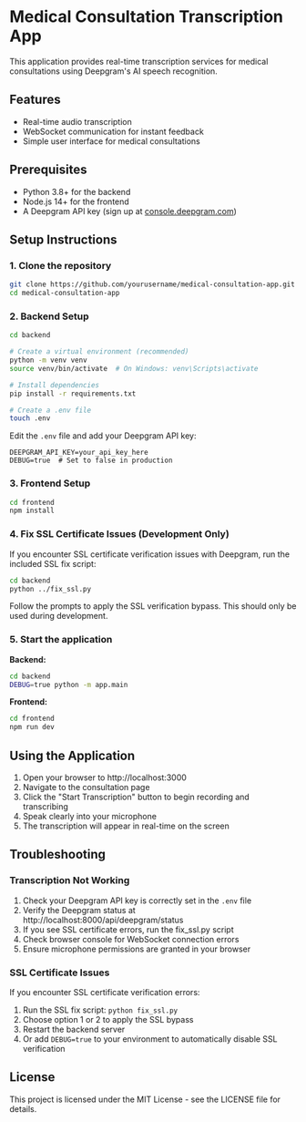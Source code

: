 # Medical Consultation Transcription App

This application provides real-time transcription services for medical consultations using Deepgram's AI speech recognition.

## Features

- Real-time audio transcription
- WebSocket communication for instant feedback
- Simple user interface for medical consultations

## Prerequisites

- Python 3.8+ for the backend
- Node.js 14+ for the frontend
- A Deepgram API key (sign up at [console.deepgram.com](https://console.deepgram.com))

## Setup Instructions

### 1. Clone the repository

```bash
git clone https://github.com/yourusername/medical-consultation-app.git
cd medical-consultation-app
```

### 2. Backend Setup

```bash
cd backend

# Create a virtual environment (recommended)
python -m venv venv
source venv/bin/activate  # On Windows: venv\Scripts\activate

# Install dependencies
pip install -r requirements.txt

# Create a .env file
touch .env
```

Edit the `.env` file and add your Deepgram API key:

```
DEEPGRAM_API_KEY=your_api_key_here
DEBUG=true  # Set to false in production
```

### 3. Frontend Setup

```bash
cd frontend
npm install
```

### 4. Fix SSL Certificate Issues (Development Only)

If you encounter SSL certificate verification issues with Deepgram, run the included SSL fix script:

```bash
cd backend
python ../fix_ssl.py
```

Follow the prompts to apply the SSL verification bypass. This should only be used during development.

### 5. Start the application

**Backend:**
```bash
cd backend
DEBUG=true python -m app.main
```

**Frontend:**
```bash
cd frontend
npm run dev
```

## Using the Application

1. Open your browser to http://localhost:3000
2. Navigate to the consultation page
3. Click the "Start Transcription" button to begin recording and transcribing
4. Speak clearly into your microphone
5. The transcription will appear in real-time on the screen

## Troubleshooting

### Transcription Not Working

1. Check your Deepgram API key is correctly set in the `.env` file
2. Verify the Deepgram status at http://localhost:8000/api/deepgram/status
3. If you see SSL certificate errors, run the fix_ssl.py script
4. Check browser console for WebSocket connection errors
5. Ensure microphone permissions are granted in your browser

### SSL Certificate Issues

If you encounter SSL certificate verification errors:

1. Run the SSL fix script: `python fix_ssl.py`
2. Choose option 1 or 2 to apply the SSL bypass
3. Restart the backend server
4. Or add `DEBUG=true` to your environment to automatically disable SSL verification

## License

This project is licensed under the MIT License - see the LICENSE file for details. 